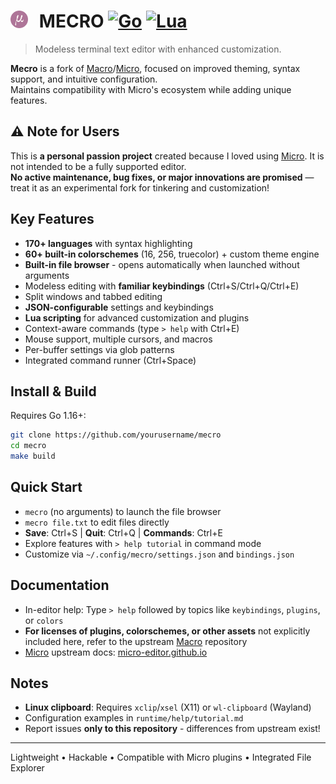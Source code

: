 # <img src="runtime/mecro.svg" style="height: 1em; vertical-align: text-top; margin-right: 0.4em;"> **MECRO** [![Go](https://img.shields.io/badge/go-391A80)](https://go.dev) [![Lua](https://img.shields.io/badge/lua-391A80)](https://lua.org)

> Modeless terminal text editor with enhanced customization.

**Mecro** is a fork of [Macro](https://github.com/shkschneider/macro)/[Micro](https://github.com/zyedidia/micro), focused on improved theming, syntax support, and intuitive configuration.  
Maintains compatibility with Micro's ecosystem while adding unique features.

## ⚠️ Note for Users
This is **a personal passion project** created because I loved using [Micro](https://github.com/zyedidia/micro). It is not intended to be a fully supported editor.  
**No active maintenance, bug fixes, or major innovations are promised** — treat it as an experimental fork for tinkering and customization!

## Key Features
- **170+ languages** with syntax highlighting
- **60+ built-in colorschemes** (16, 256, truecolor) + custom theme engine
- **Built-in file browser** - opens automatically when launched without arguments
- Modeless editing with **familiar keybindings** (Ctrl+S/Ctrl+Q/Ctrl+E)
- Split windows and tabbed editing
- **JSON-configurable** settings and keybindings
- **Lua scripting** for advanced customization and plugins
- Context-aware commands (type `> help` with Ctrl+E)
- Mouse support, multiple cursors, and macros
- Per-buffer settings via glob patterns
- Integrated command runner (Ctrl+Space)

## Install & Build
Requires Go 1.16+:
```bash
git clone https://github.com/yourusername/mecro
cd mecro
make build
```

## Quick Start
- `mecro` (no arguments) to launch the file browser
- `mecro file.txt` to edit files directly
- **Save**: Ctrl+S | **Quit**: Ctrl+Q | **Commands**: Ctrl+E
- Explore features with `> help tutorial` in command mode
- Customize via `~/.config/mecro/settings.json` and `bindings.json`

## Documentation
- In-editor help: Type `> help` followed by topics like `keybindings`, `plugins`, or `colors`
- **For licenses of plugins, colorschemes, or other assets** not explicitly included here, refer to the upstream [Macro](https://github.com/shkschneider/macro) repository
- [Micro](https://github.com/zyedidia/micro) upstream docs: [micro-editor.github.io](https://micro-editor.github.io)

## Notes
- **Linux clipboard**: Requires `xclip`/`xsel` (X11) or `wl-clipboard` (Wayland)
- Configuration examples in `runtime/help/tutorial.md`
- Report issues **only to this repository** - differences from upstream exist!

---

Lightweight • Hackable • Compatible with Micro plugins • Integrated File Explorer
